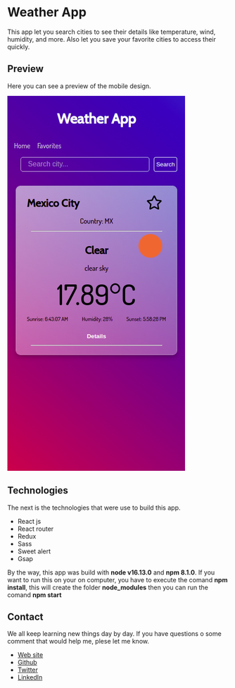 # Weather App

This app let you search cities to see their details like temperature, wind, humidity, and more. Also let you save your favorite cities to access their quickly.

## Preview

Here you can see a preview of the mobile design.

![Mobile view ](public/assets/weather_app_mobile.png)

## Technologies

The next is the technologies that were use to build this app.

- React js
- React router
- Redux
- Sass
- Sweet alert
- Gsap

By the way, this app was build with __node v16.13.0__ and __npm 8.1.0__. If you want to run this on your on computer, you have to execute the comand __npm install__, this will create the folder __node_modules__ then you can run the comand __npm start__

## Contact

We all keep learning new things day by day. If you have questions o some comment that would help me, plese let me know.

- [Web site](https://www.angelpineda.com.mx/)
- [Github](https://github.com/angelpineda-dev)
- [Twitter](https://twitter.com/angelpineda_dev)
- [LinkedIn](https://www.linkedin.com/in/angelpineda-dev/)